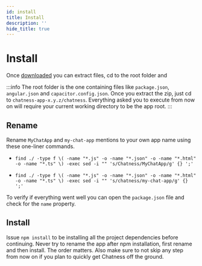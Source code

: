 ```yaml
---
id: install
title: Install
description: ''
hide_title: true
---
```


# Install

Once [downloaded](https://chatness.app/login) you can extract files, cd to the root folder and

:::info
The root folder is the one containing files like `package.json`, `angular.json` and `capacitor.config.json`. Once you extract the zip, just cd to `chatness-app-x.y.z/chatness`. Everything asked you to execute from now on will require your current working directory to be the app root.
:::

## Rename

Rename `MyChatApp` and `my-chat-app` mentions to your own app name using these one-liner commands.

- `find ./ -type f \( -name "*.js" -o -name "*.json" -o -name "*.html" -o -name "*.ts" \) -exec sed -i "" 's/Chatness/MyChatApp/g' {} ';'`

- `find ./ -type f \( -name "*.js" -o -name "*.json" -o -name "*.html" -o -name "*.ts" \) -exec sed -i "" 's/chatness/my-chat-app/g' {} ';'`

To verify if everything went well you can open the `package.json` file and check for the `name` property.

## Install

Issue `npm install` to be installing all the project dependencies before continuing. Never try to rename the app after npm installation, first rename and then install. The order matters. Also make sure to not skip any step from now on if you plan to quickly get Chatness off the ground.
